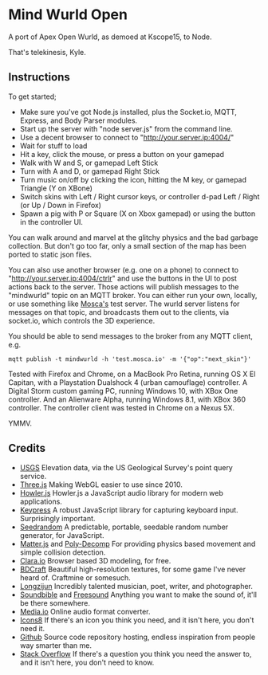 Mind Wurld Open
===============

A port of Apex Open Wurld, as demoed at Kscope15, to Node.

That's telekinesis, Kyle.

Instructions
------------

To get started;

* Make sure you've got Node.js installed, plus the Socket.io, MQTT, Express, and Body Parser modules.
* Start up the server with "node server.js" from the command line.
* Use a decent browser to connect to "http://your.server.ip:4004/"
* Wait for stuff to load
* Hit a key, click the mouse, or press a button on your gamepad
* Walk with W and S, or gamepad Left Stick
* Turn with A and D, or gamepad Right Stick
* Turn music on/off by clicking the icon, hitting the M key, or gamepad Triangle (Y on XBone)
* Switch skins with Left / Right cursor keys, or controller d-pad Left / Right (or Up / Down in Firefox)
* Spawn a pig with P or Square (X on Xbox gamepad) or using the button in the controller UI.

You can walk around and marvel at the glitchy physics and the bad garbage collection. But don't go too far, only a small section of the map has been ported to static json files.

You can also use another browser (e.g. one on a phone) to connect to "http://your.server.ip:4004/ctrlr" and use the buttons in the UI to post actions back to the server. Those actions will publish messages to the "mindwurld" topic on an MQTT broker. You can either run your own, locally, or use something like [Mosca's](http://mosca.io/) test server. The wurld server listens for messages on that topic, and broadcasts them out to the clients, via socket.io, which controls the 3D experience.

You should be able to send messages to the broker from any MQTT client, e.g.

    mqtt publish -t mindwurld -h 'test.mosca.io' -m '{"op":"next_skin"}'

Tested with Firefox and Chrome, on a MacBook Pro Retina, running OS X El Capitan, with a Playstation Dualshock 4 (urban camouflage) controller. A Digital Storm custom gaming PC, running Windows 10, with XBox One controller. And an Alienware Alpha, running Windows 8.1, with XBox 360 controller. The controller client was tested in Chrome on a Nexus 5X.

YMMV.

Credits
-------

* [USGS](http://ned.usgs.gov/) Elevation data, via the US Geological Survey's point query service.
* [Three.js](http://threejs.org/) Making WebGL easier to use since 2010.
* [Howler.js](https://github.com/goldfire/howler.js/) Howler.js a JavaScript audio library for modern web applications.
* [Keypress](http://dmauro.github.io/Keypress/) A robust JavaScript library for capturing keyboard input. Surprisingly important.
* [Seedrandom](https://github.com/davidbau/seedrandom) A predictable, portable, seedable random number generator, for JavaScript.
* [Matter.js](http://brm.io/matter-js/index.html) and [Poly-Decomp](https://github.com/schteppe/poly-decomp.js) For providing physics based movement and simple collision detection.
* [Clara.io](https://clara.io/) Browser based 3D modeling, for free.
* [BDCraft](http://bdcraft.net/) Beautiful high-resolution textures, for some game I've never heard of. Craftmine or somesuch.
* [Longzijun](https://longzijun.wordpress.com/) Incredibly talented musician, poet, writer, and photographer.
* [Soundbible](http://soundbible.com/) and [Freesound](http://freesound.org/) Anything you want to make the sound of, it'll be there somewhere.
* [Media.io](http://media.io/) Online audio format converter.
* [Icons8](https://icons8.com/) If there's an icon you think you need, and it isn't here, you don't need it.
* [Github](https://github.com/) Source code repository hosting, endless inspiration from people way smarter than me.
* [Stack Overflow](http://stackoverflow.com/) If there's a question you think you need the answer to, and it isn't here, you don't need to know.
